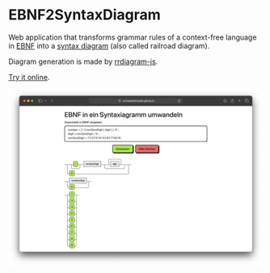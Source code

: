 # EBNF2SyntaxDiagram

Web application that transforms grammar rules of a context-free language in [EBNF](https://en.wikipedia.org/wiki/Extended_Backus%E2%80%93Naur_form) into a [syntax diagram](https://en.wikipedia.org/wiki/Syntax_diagram) (also called railroad diagram).

Diagram generation is made by [rrdiagram-js](https://github.com/Chrriis/rrdiagram-js).

[Try it online](https://chriswainformatik.github.io/EBNF2SyntaxDiagram-js).

![](screenshots/screenshot0.png "screenshot of the app with example code")